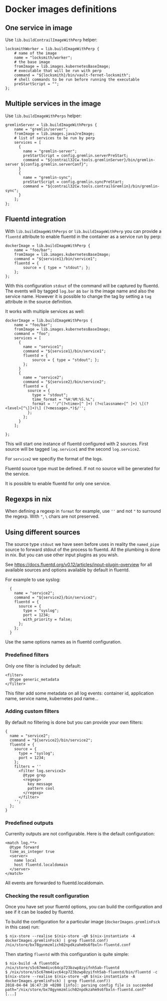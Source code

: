 Docker images definitions
=========================

One service in image
--------------------

Use `lib.buildContrailImageWithPerp` helper:

    locksmithWorker = lib.buildImageWithPerp {
        # name of the image
        name = "locksmith/worker";
        # the base image
        fromImage = lib.images.kubernetesBaseImage;
        # executable that will be run with perp
        command = "${locksmith}/bin/vault-fernet-locksmith";
        # shell commands to be run before running the executable
        preStartScript = "";
    };

Multiple services in the image
------------------------------

Use `lib.buildImageWithPerps` helper:

    gremlinServer = lib.buildImageWithPerps {
        name = "gremlin/server";
        fromImage = lib.images.javaJreImage;
        # list of services to be run by perp
        services = [
          {
            name = "gremlin-server";
            preStartScript = config.gremlin.serverPreStart;
            command = "${contrail32Cw.tools.gremlinServer}/bin/gremlin-server ${config.gremlin.serverConf}";
          }
          {
            name = "gremlin-sync";
            preStartScript = config.gremlin.syncPreStart;
            command = "${contrail32Cw.tools.contrailGremlin}/bin/gremlin-sync";
          }
        ];
    };

Fluentd integration
-------------------

With `lib.buildImageWithPerps` or `lib.buildImageWithPerp` you can provide a
`fluentd` attribute to enable fluentd in the container as a service run by perp:

    dockerImage = lib.buildImageWithPerp {
        name = "foo/bar";
        fromImage = lib.images.kubernetesBaseImage;
        command = "${service1}/bin/service1";
        fluentd = {
            source = { type = "stdout"; };
        };
    };

With this configuration `stdout` of the command will be captured by fluentd.
The events will by tagged `log.bar` as `bar` is the image name and also the service name.
However it is possible to change the tag by setting a `tag` attribute in the source
definition.

It works with multiple services as well:

    dockerImage = lib.buildImageWithPerps {
        name = "foo/bar";
        fromImage = lib.images.kubernetesBaseImage;
        command = "foo";
        services = [
          {
            name = "service1";
            command = "${service1}/bin/service1";
            fluentd = {
                source = { type = "stdout"; };
            };
          }
          {
            name = "service2";
            command = "${service2}/bin/service2";
            fluentd = {
              source = {
                type = "stdout";
                time_format = "%H:%M:%S.%L";
                format = ''/^(?<time>[^ ]+) (?<classname>[^ ]+) \[(?<level>[^\]]+)\] (?<message>.*)$/'';
              };
            };
          }
        ];

    };

This will start one instance of fluentd configured with 2 sources. First source will be tagged `log.service1`
and the second `log.service2`.

For `service2` we specifiy the format of the logs.

Fluentd source type must be defined. If not no source will be generated for the service.

It is possible to enable fluentd for only one service.

## Regexps in nix

When defining a regexp in `format` for example, use `''` and not `"` to surround the regexp.
With `"`, `\` chars are not preserved.

## Using different sources

The source type `stdout` we have seen before uses in reality the `named_pipe` source
to forward stdout of the process to fluentd. All the plumbing is done in nix. But you
can use other input plugins as you wish.

See https://docs.fluentd.org/v0.12/articles/input-plugin-overview for all available
sources and options available by default in fluentd.

For example to use syslog:

      {
        name = "service2";
        command = "${service2}/bin/service2";
        fluentd = {
          source = {
            type = "syslog";
            port = 1234;
            with_priority = false;
          };
        };
      }

Use the same options names as in fluentd configuration.

### Predefined filters

Only one filter is included by default:

    <filter>
      @type generic_metadata
    </filter>

This filter add some metadata on all log events: container id,
application name, service name, kubernetes pod name...

### Adding custom filters

By default no filtering is done but you can provide your own filters:

    {
      name = "service2";
      command = "${service2}/bin/service2";
      fluentd = {
        source = {
          type = "syslog";
          port = 1234;
        };
        filters = ''
          <filter log.service2>
            @type grep
            <regexp>
              key message
              pattern cool
            </regexp>
          </filter>
        '';
      };
    }

### Predefined outputs

Currenlty outputs are not configurable. Here is the default configuration:

    <match log.**>
      @type forward
      time_as_integer true
      <server>
        name local
        host fluentd.localdomain
      </server>
    </match>

All events are forwarded to fluentd.localdomain.

### Checking the result configuration

Once you have set your fluentd options, you can build the configuration and
see if it can be loaded by fluentd.

To build the configuration for a particular image (`dockerImages.gremlinFsck` in this case) run:

    $ nix-store --realise $(nix-store -qR $(nix-instantiate -A dockerImages.gremlinFsck) | grep fluentd.conf)
    /nix/store/bx78gynmzmlich02npdkzahm9s6fbxln-fluentd.conf

Then starting `fluentd` with this configuration is quite simple:

    $ nix-build -A fluentdCw
    /nix/store/s5c67mm4ivc64cp723bzwp8zyifnh5ab-fluentd
    $ /nix/store/s5c67mm4ivc64cp723bzwp8zyifnh5ab-fluentd/bin/fluentd -c $(nix-store --realise $(nix-store -qR $(nix-instantiate -A dockerImages.gremlinFsck) | grep fluentd.conf))
    2018-04-04 16:47:20 +0200 [info]: parsing config file is succeeded path="/nix/store/bx78gynmzmlich02npdkzahm9s6fbxln-fluentd.conf"
    [...]


